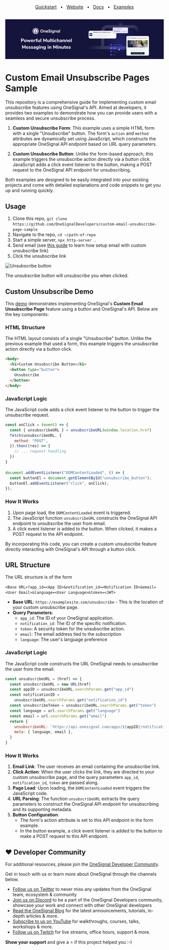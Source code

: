 <div align="center">
  <a href="https://documentation.onesignal.com/docs/onboarding-with-onesignal" target="_blank">Quickstart</a>
  <span>&nbsp;&nbsp;•&nbsp;&nbsp;</span>
  <a href="https://onesignal.com/" target="_blank">Website</a>
  <span>&nbsp;&nbsp;•&nbsp;&nbsp;</span>
  <a href="https://documentation.onesignal.com/docs" target="_blank">Docs</a>
  <span>&nbsp;&nbsp;•&nbsp;&nbsp;</span>
  <a href="https://github.com/OneSignalDevelopers" target="_blank">Examples</a>
  <br />
 <br />
</div>

![OneSignal](https://github.com/OneSignalDevelopers/.github/blob/main/assets/onesignal-banner.png?raw=true)

# Custom Email Unsubscribe Pages Sample

This repository is a comprehensive guide for implementing custom email unsubscribe features using OneSignal's API. Aimed at developers, it provides two examples to demonstrate how you can provide users with a seamless and secure unsubscribe process.

1. **Custom Unsubscribe Form**: This example uses a simple HTML form with a single "Unsubscribe" button. The form's `action` and `method` attributes are dynamically set using JavaScript, which constructs the appropriate OneSignal API endpoint based on URL query parameters.

2. **Custom Unsubscribe Button**: Unlike the form-based approach, this example triggers the unsubscribe action directly via a button click. JavaScript adds a click event listener to the button, making a POST request to the OneSignal API endpoint for unsubscribing.

Both examples are designed to be easily integrated into your existing projects and come with detailed explanations and code snippets to get you up and running quickly.

## Usage

1. Clone this repo, `git clone https://github.com/OneSignalDevelopers/custom-email-unsubscribe-page-sample`
2. Navigate to the repo, `cd ~/path-of-repo`
3. Start a simple server, `npx http-server .`
4. Send email (see [this guide](#guide_explaining_how_to_build_email_template) to learn how setup email with custom unsubscribe link)
5. Click the unsubscribe link

<img width="1014" alt="Unsubscribe button" src="https://github.com/OneSignalDevelopers/custom-email-unsubscribe-page-sample/assets/1715082/bdc12473-254d-48c3-bcc9-26a112ff66b1">


The unsubscribe button will unsubscribe you when clicked.

## Custom Unsubscribe Demo

This [demo](./unsubscribe.html) demonstrates implementing OneSignal's **Custom Email Unsubscribe Page** feature using a button and OneSignal's API. Below are the key components:

### HTML Structure

The HTML layout consists of a single "Unsubscribe" button. Unlike the previous example that used a form, this example triggers the unsubscribe action directly via a button click.

```html
<body>
  <h1>Custom Unsubscribe Button</h1>
  <button type="button">
    Unsubscribe
  </button>
</body>
```

### JavaScript Logic

The JavaScript code adds a click event listener to the button to trigger the unsubscribe request.

```javascript
const onClick = (event) => {
  const { unsubscribeURL } = unsubscribeURL(window.location.href)
  fetch(unsubscribeURL, {
    method: "POST",
  }).then((res) => {
    // ... request handling
  })
}

document.addEventListener("DOMContentLoaded", () => {
  const buttonEl = document.getElementById("unsubscribe_button");
  buttonEl.addEventListener("click", onClick);
});
```

### How It Works

1. Upon page load, the `DOMContentLoaded` event is triggered.
2. The JavaScript function `unsubscribeURL` constructs the OneSignal API endpoint to unsubscribe the user from email.
3. A click event listener is added to the button. When clicked, it makes a POST request to the API endpoint.

By incorporating this code, you can create a custom unsubscribe feature directly interacting with OneSignal's API through a button click.

## URL Structure

The URL structure is of the form

`<Base URL>?app_id=<App ID>&notification_id=<Notification ID>&email=<User Email>&language=<User Language>&token=<JWT>`

- **Base URL**: `https://examplesite.com/unsubscribe` - This is the location of your custom unsubscribe page.
- **Query Parameters**:
  - `app_id`: The ID of your OneSignal application.
  - `notification_id`: The ID of the specific notification.
  - `token`: A security token for the unsubscribe action.
  - `email`: The email address tied to the subscription
  - `language`: The user's language preference

### JavaScript Logic

The JavaScript code constructs the URL OneSignal needs to unsubscribe the user from the email.

```js
const unsubscribeURL = (href) => {
  const unsubscribeURL = new URL(href)
  const appID = unsubscribeURL.searchParams.get("app_id")
  const notificationID =
    unsubscribeURL.searchParams.get("notification_id")
  const unsubscribeToken = unsubscribeURL.searchParams.get("token")
  const language = url.searchParams.get("language")
  const email = url.searchParams.get("email")
  return {
    unsubscribeURL: `https://api.onesignal.com/apps/${appID}/notifications/${notificationID}/unsubscribe?token=${unsubscribeToken}`,
    meta: { language, email },
  }
}
```

### How It Works

1. **Email Link**: The user receives an email containing the unsubscribe link.
2. **Click Action**: When the user clicks the link, they are directed to your custom unsubscribe page, and the query parameters `app_id`, `notification_id`, `token` are passed along.
3. **Page Load**: Upon loading, the `DOMContentLoaded` event triggers the JavaScript code.
4. **URL Parsing**: The function `unsubscribeURL` extracts the query parameters to construct the OneSignal API endpoint for unsubscribing and its supporting metadata.
5. **Button Configuration**:
   - The form's action attribute is set to this API endpoint in the form example.
   - In the button example, a click event listener is added to the button to make a POST request to this API endpoint.

## ❤️ Developer Community

For additional resources, please join the [OneSignal Developer Community](https://onesignal.com/onesignal-developers).

Get in touch with us or learn more about OneSignal through the channels below.

* [Follow us on Twitter](https://twitter.com/onesignaldevs) to never miss any updates from the OneSignal team, ecosystem & community
* [Join us on Discord](https://discord.gg/EP7gf6Uz7G) to be a part of the OneSignal Developers community, showcase your work and connect with other OneSignal developers
* [Read the OneSignal Blog](https://onesignal.com/blog/) for the latest announcements, tutorials, in-depth articles & more.
* [Subscribe to us on YouTube](https://www.youtube.com/channel/UCe63d5EDQsSkOov-bIE_8Aw/featured) for walkthroughs, courses, talks, workshops & more.
* [Follow us on Twitch](https://www.twitch.tv/onesignaldevelopers) for live streams, office hours, support & more.

**Show your support** and give a ⭐️ if this project helped you :-)

